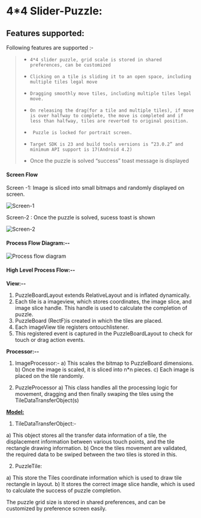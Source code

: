 <b> 4*4 Slider-Puzzle: </b>
===================



Features supported:
-------------

Following features are supported :-


> - 	4*4 slider puzzle, grid scale is stored in shared preferences, can be customized
> - 	Clicking on a tile is sliding it to an open space, including multiple tiles legal move
> - 	Dragging smoothly move tiles, including multiple tiles legal move.
> - 	On releasing the drag(for a tile and multiple tiles), if move is over halfway to complete, the move is completed and if less than halfway, tiles are reverted to original position.
> - 	 Puzzle is locked for portrait screen. 
> - 	Target SDK is 23 and build tools versions is “23.0.2” and minimum API support is 17(Android 4.2)
> - Once the puzzle is solved “success” toast message is displayed

#### <b class="icon-file"> Screen Flow </b>

Screen -1: Image is sliced into small bitmaps and randomly displayed on screen.


![Screen-1](https://cloud.githubusercontent.com/assets/5301598/19755599/c545fbb2-9c62-11e6-9eba-4745ef41ef19.png)

Screen-2 : Once the puzzle is solved, sucess toast is shown

![Screen-2](https://cloud.githubusercontent.com/assets/5301598/19755592/bc172db8-9c62-11e6-8c65-017c3935dbac.png)
#### <b class="icon-folder-open"> Process Flow Diagram:--</b>


![Process flow diagram](https://cloud.githubusercontent.com/assets/5301598/19755761/a3890568-9c63-11e6-89a4-8895ce53afd7.png)




#### <b class="icon-pencil"> High Level Process Flow:--</b>

<b>View:--</b>

1.	PuzzleBoardLayout extends RelativeLayout and is inflated dynamically.
2.	Each tile is a imageview, which stores coordinates, the image slice, and image slice handle. This handle is used to calculate the completion of puzzle.
3.	PuzzleBoard (RectF)is created in which the tiles are placed.
4.	Each imageView tile registers ontouchlistener.
5.	This registered event is captured in the PuzzleBoardLayout to check for touch or drag action events.

<b>Processor:--</b>

1.	ImageProcessor:- 
a)	This scales the bitmap to PuzzleBoard dimensions.
b)	Once the image is scaled, it is sliced into n*n pieces.
c)	Each image is placed on the tile randomly.

2.	PuzzleProcessor
a)	This class handles all the processing logic for movement, dragging and then finally swaping the tiles using the TileDataTransferObject(s)

<b><u>Model:</b></u>

1.	TileDataTransferObject:-

a)	This object stores all the transfer data information of a tile, the displacement information between various touch points, and the tile rectangle drawing information.
b)	 Once the tiles movement are validated, the required data to be swiped between the two tiles is stored in this.

2.	PuzzleTile:

a)	This store the Tiles coordinate information which is used to draw tile rectangle in layout.
b)	It stores the correct image slice handle, which is used to calculate the success of puzzle completion.

The puzzle grid size is stored in shared preferences, and can be customized by preference screen easily.


